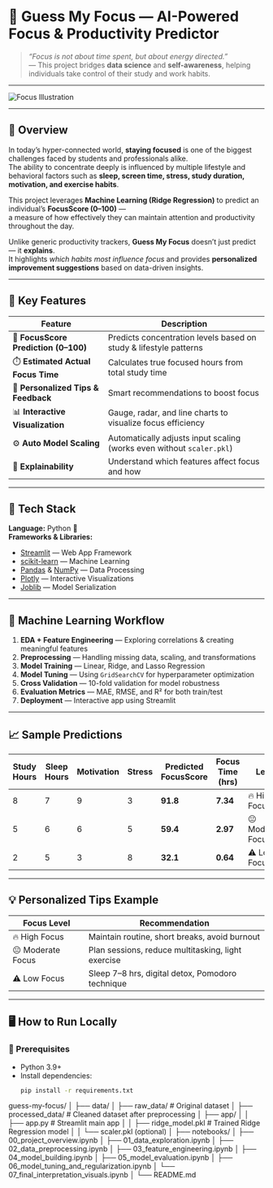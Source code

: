 # 🎯 Guess My Focus — AI-Powered Focus & Productivity Predictor

> *“Focus is not about time spent, but about energy directed.”*  
> — This project bridges **data science** and **self-awareness**, helping individuals take control of their study and work habits.

---

![Focus Illustration](https://images.unsplash.com/photo-1553877522-43269d4ea984?auto=format&fit=crop&w=1200&q=60)

---

## 🧭 Overview

In today’s hyper-connected world, **staying focused** is one of the biggest challenges faced by students and professionals alike.  
The ability to concentrate deeply is influenced by multiple lifestyle and behavioral factors such as **sleep, screen time, stress, study duration, motivation, and exercise habits**.

This project leverages **Machine Learning (Ridge Regression)** to predict an individual’s **FocusScore (0–100)** —  
a measure of how effectively they can maintain attention and productivity throughout the day.

Unlike generic productivity trackers, **Guess My Focus** doesn’t just predict — it **explains**.  
It highlights *which habits most influence focus* and provides **personalized improvement suggestions** based on data-driven insights.

---

## 🚀 Key Features

| Feature | Description |
|----------|-------------|
| 🧠 **FocusScore Prediction (0–100)** | Predicts concentration levels based on study & lifestyle patterns |
| ⏱️ **Estimated Actual Focus Time** | Calculates true focused hours from total study time |
| 💬 **Personalized Tips & Feedback** | Smart recommendations to boost focus |
| 📊 **Interactive Visualization** | Gauge, radar, and line charts to visualize focus efficiency |
| ⚙️ **Auto Model Scaling** | Automatically adjusts input scaling (works even without `scaler.pkl`) |
| 🧩 **Explainability** | Understand which features affect focus and how |

---

## 🧩 Tech Stack

**Language:** Python 🐍  
**Frameworks & Libraries:**
- [Streamlit](https://streamlit.io/) — Web App Framework  
- [scikit-learn](https://scikit-learn.org/) — Machine Learning  
- [Pandas](https://pandas.pydata.org/) & [NumPy](https://numpy.org/) — Data Processing  
- [Plotly](https://plotly.com/python/) — Interactive Visualizations  
- [Joblib](https://joblib.readthedocs.io/en/latest/) — Model Serialization  

---

## 🧠 Machine Learning Workflow

1. **EDA + Feature Engineering** — Exploring correlations & creating meaningful features  
2. **Preprocessing** — Handling missing data, scaling, and transformations  
3. **Model Training** — Linear, Ridge, and Lasso Regression  
4. **Model Tuning** — Using `GridSearchCV` for hyperparameter optimization  
5. **Cross Validation** — 10-fold validation for model robustness  
6. **Evaluation Metrics** — MAE, RMSE, and R² for both train/test  
7. **Deployment** — Interactive app using Streamlit  

---

## 📈 Sample Predictions

| Study Hours | Sleep Hours | Motivation | Stress | Predicted FocusScore | Focus Time (hrs) | Level |
|--------------|-------------|-------------|---------|----------------------|------------------|--------|
| 8 | 7 | 9 | 3 | **91.8** | **7.34** | 🔥 High Focus |
| 5 | 6 | 6 | 5 | **59.4** | **2.97** | 😐 Moderate Focus |
| 2 | 5 | 3 | 8 | **32.1** | **0.64** | ⚠️ Low Focus |

---

## 💡 Personalized Tips Example

| Focus Level | Recommendation |
|--------------|----------------|
| 🔥 High Focus | Maintain routine, short breaks, avoid burnout |
| 😐 Moderate Focus | Plan sessions, reduce multitasking, light exercise |
| ⚠️ Low Focus | Sleep 7–8 hrs, digital detox, Pomodoro technique |

---

## 🖥️ How to Run Locally

### 🧰 Prerequisites
- Python 3.9+
- Install dependencies:
  ```bash
  pip install -r requirements.txt
guess-my-focus/
│
├── data/
│   ├── raw_data/                 # Original dataset
│   ├── processed_data/           # Cleaned dataset after preprocessing
│   ├── app/
│   │   ├── app.py                # Streamlit main app
│   │   ├── ridge_model.pkl       # Trained Ridge Regression model
│   │   └── scaler.pkl (optional)
│
├── notebooks/
│   ├── 00_project_overview.ipynb
│   ├── 01_data_exploration.ipynb
│   ├── 02_data_preprocessing.ipynb
│   ├── 03_feature_engineering.ipynb
│   ├── 04_model_building.ipynb
│   ├── 05_model_evaluation.ipynb
│   ├── 06_model_tuning_and_regularization.ipynb
│   └── 07_final_interpretation_visuals.ipynb
│
└── README.md
